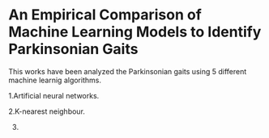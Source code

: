 # An Empirical Comparison of Machine Learning Models to Identify Parkinsonian Gaits

This works have been analyzed the Parkinsonian gaits using 5 different machine learnig algorithms.

1.Artificial neural networks.

2.K-nearest neighbour.

3.

